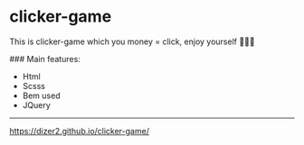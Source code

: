# clicker-game
This is clicker-game which you money = click, enjoy yourself 🙂😎😉
<div></div>
### Main features: 

 - Html
 - Scsss
 - Bem used
 - JQuery

---

https://dizer2.github.io/clicker-game/
